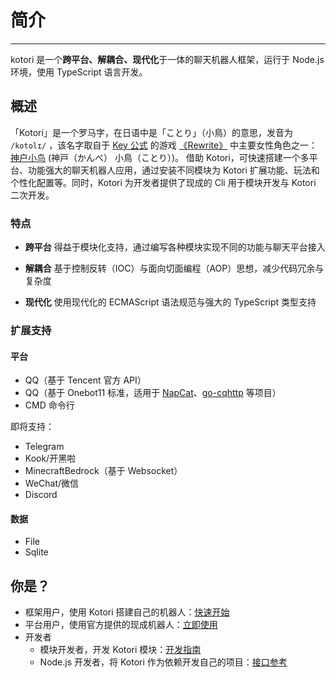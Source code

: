 # 简介

<!-- markdownlint-disable -->
<script setup>
  import Voice from '../components/Voice.vue';
  import NpmBadge from '../components/NpmBadge.vue';
</script>

<NpmBadge package="kotori-bot" />

---

kotori 是一个**跨平台、解耦合、现代化**于一体的聊天机器人框架，运行于 Node.js 环境，使用 TypeScript 语言开发。

## 概述

「Kotori」是一个罗马字，在日语中是「ことり」（小鳥）的意思，发音为 `/kotolɪ/` <Voice />，该名字取自于 [Key 公式](http://key.visualarts.gr.jp/) 的游戏 [《Rewrite》](https://bgm.tv/subject/4022) 中主要女性角色之一：[神户小鸟](https://bgm.tv/character/12063) (神戸（かんべ） 小鳥（ことり）)。
借助 Kotori，可快速搭建一个多平台、功能强大的聊天机器人应用，通过安装不同模块为 Kotori 扩展功能、玩法和个性化配置等。同时，Kotori 为开发者提供了现成的 Cli 用于模块开发与 Kotori 二次开发。

<!-- markdownlint-enable -->

### 特点

- **跨平台**
  得益于模块化支持，通过编写各种模块实现不同的功能与聊天平台接入

- **解耦合**
  基于控制反转（IOC）与面向切面编程（AOP）思想，减少代码冗余与复杂度

- **现代化**
  使用现代化的 ECMAScript 语法规范与强大的 TypeScript 类型支持

### 扩展支持

#### 平台

- QQ（基于 Tencent 官方 API）
- QQ（基于 Onebot11 标准，适用于 [NapCat](https://github.com/NapNeko/NapCatQQ)、[go-cqhttp](https://github.com/Mrs4s/go-cqhttp) 等项目）
- CMD 命令行

即将支持：

- Telegram
- Kook/开黑啦
- MinecraftBedrock（基于 Websocket）
- WeChat/微信
- Discord

#### 数据

- File
- Sqlite

## 你是？

- 框架用户，使用 Kotori 搭建自己的机器人：[快速开始](./start)
- 平台用户，使用官方提供的现成机器人：[立即使用](./usage)
- 开发者
  - 模块开发者，开发 Kotori 模块：[开发指南](../guide/nav)
  - Node.js 开发者，将 Kotori 作为依赖开发自己的项目：[接口参考](../api/)
